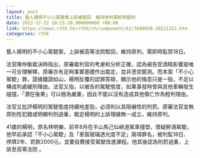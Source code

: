 ```yaml
---
layout: post
title: 藝人楊明不小心駕駛案上訴被駁回　維持原判需即時服刑
date: 2022-12-22 10:15:18.000000000 +08:00
link: https://news.rthk.hk/rthk/ch/component/k2/1680920-20221222.htm
categories: rthk
---
```


藝人楊明的不小心駕駛案，上訴被高等法院駁回，維持原判，需即時監禁18日。

法官陳仲衡裁決時指出，原審裁判官的考慮和分析正確，認為被告受酒精影響是唯一可合理解釋，原審亦有足夠事實基礎作出裁定，並非憑空臆測。而本案「不小心駕駛」罪，證據鐵證如山，楊明反覆的認罪答辯，顯示他的悔意只是一般，不足以構成判處緩刑理由。法官又指，以被告的駕駛態度，如果事發時曾與其他車輛發生碰撞，「潛在後果」可以極為嚴重，因此不能以沒有造成其他傷亡作為輕判理由。

法官又批評楊明的駕駛態度持續地差勁，必須判以具阻嚇性的刑罰，原審法官並無原則性犯錯或明顯判刑過重，裁定楊明的上訴理據無一成立，維持原判。

41歲的楊明，原名林明樂，前年8月在半山馬己仙峽道駕車撞壆，懷疑醉酒駕駛。他早前承認「不小心駕駛」及「車窗玻璃透光度不足」兩項罪名，被判監18日、停牌2年、罰款2000元，並要自費接受駕駛改進課程。他其後認為刑罰過重，上訴至高等法院 。
